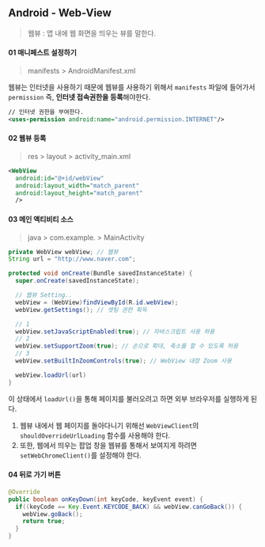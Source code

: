 ## Android - Web-View

> 웹뷰 : 앱 내에 웹 화면을 띄우는 뷰를 말한다.

#### 01 매니페스트 설정하기
> manifests > AndroidManifest.xml

웹뷰는 인터넷을 사용하기 때문에 웹뷰를 사용하기 위해서 `manifests` 파일에 들어가서 `permission` 즉, **인터넷 접속권한을 등록**해야한다.

```xml
// 인터넷 권한을 부여한다.
<uses-permission android:name="android.permission.INTERNET"/>
```

#### 02 웹뷰 등록
> res > layout > activity_main.xml

```xml
<WebView
  android:id="@+id/webView"
  android:layout_width="match_parent"
  android:layout_height="match_parent"
  />
```

#### 03 메인 액티비티 소스
> java > com.example. > MainActivity

```java
private WebView webView; // 웹뷰
String url = "http://www.naver.com";

protected void onCreate(Bundle savedInstanceState) {
  super.onCreate(savedInstanceState);

  // 웹뷰 Setting..
  webView = (WebView)findViewById(R.id.webView);
  webView.getSettings(); // 셋팅 권한 획득

  // 1
  webView.setJavaScriptEnabled(true); // 자바스크립트 사용 하용
  // 2
  webView.setSupportZoom(true); // 손으로 확대, 축소를 할 수 있도록 허용
  // 3
  webView.setBuiltInZoomControls(true); // WebView 내장 Zoom 사용

  webView.loadUrl(url)
}
```

이 상태에서 `loadUrl()`을 통해 페이지를 불러오려고 하면 외부 브라우저를 실행하게 된다.

  1. 웹뷰 내에서 웹 페이지를 돌아다니기 위해선 `WebViewClient`의 `shouldOverrideUrlLoading` 함수를 사용해야 한다.
  2. 또한, 웹에서 띄우는 팝업 창을 웹뷰를 통해서 보여지게 하려면 `setWebChromeClient()`를 설정해야 한다.

#### 04 뒤로 가기 버튼
```java
@Override
public boolean onKeyDown(int keyCode, keyEvent event) {
  if((keyCode == Key.Event.KEYCODE_BACK) && webView.canGoBack()) {
    webView.goBack();
    return true;
  }
}
```
